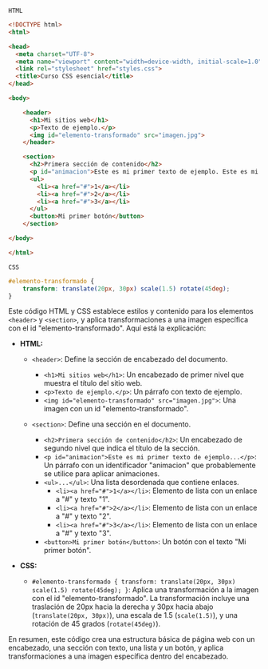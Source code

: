 `HTML`

```html
<!DOCTYPE html>
<html>

<head>
  <meta charset="UTF-8">
  <meta name="viewport" content="width=device-width, initial-scale=1.0">
  <link rel="stylesheet" href="styles.css">
  <title>Curso CSS esencial</title>
</head>

<body>

    <header>
      <h1>Mi sitios web</h1>
      <p>Texto de ejemplo.</p>
      <img id="elemento-transformado" src="imagen.jpg">
    </header>

    <section>
      <h2>Primera sección de contenido</h2>
      <p id="animacion">Este es mi primer texto de ejemplo. Este es mi primer texto de ejemplo. Este es mi primer texto de ejemplo.</p>
      <ul>
        <li><a href="#">1</a></li>
        <li><a href="#">2</a></li>
        <li><a href="#">3</a></li>
      </ul>
      <button>Mi primer botón</button>
    </section>

</body>

</html>
```
`CSS`

```css
#elemento-transformado {
    transform: translate(20px, 30px) scale(1.5) rotate(45deg);
}
```
Este código HTML y CSS establece estilos y contenido para los elementos `<header>` y `<section>`, y aplica transformaciones a una imagen específica con el id "elemento-transformado". Aquí está la explicación:

- **HTML:**
  - `<header>`: Define la sección de encabezado del documento.
    - `<h1>Mi sitios web</h1>`: Un encabezado de primer nivel que muestra el título del sitio web.
    - `<p>Texto de ejemplo.</p>`: Un párrafo con texto de ejemplo.
    - `<img id="elemento-transformado" src="imagen.jpg">`: Una imagen con un id "elemento-transformado".

  - `<section>`: Define una sección en el documento.
    - `<h2>Primera sección de contenido</h2>`: Un encabezado de segundo nivel que indica el título de la sección.
    - `<p id="animacion">Este es mi primer texto de ejemplo...</p>`: Un párrafo con un identificador "animacion" que probablemente se utilice para aplicar animaciones.
    - `<ul>...</ul>`: Una lista desordenada que contiene enlaces.
      - `<li><a href="#">1</a></li>`: Elemento de lista con un enlace a "#" y texto "1".
      - `<li><a href="#">2</a></li>`: Elemento de lista con un enlace a "#" y texto "2".
      - `<li><a href="#">3</a></li>`: Elemento de lista con un enlace a "#" y texto "3".
    - `<button>Mi primer botón</button>`: Un botón con el texto "Mi primer botón".

- **CSS:**
  - `#elemento-transformado { transform: translate(20px, 30px) scale(1.5) rotate(45deg); }`: Aplica una transformación a la imagen con el id "elemento-transformado". La transformación incluye una traslación de 20px hacia la derecha y 30px hacia abajo (`translate(20px, 30px)`), una escala de 1.5 (`scale(1.5)`), y una rotación de 45 grados (`rotate(45deg)`).

En resumen, este código crea una estructura básica de página web con un encabezado, una sección con texto, una lista y un botón, y aplica transformaciones a una imagen específica dentro del encabezado.
